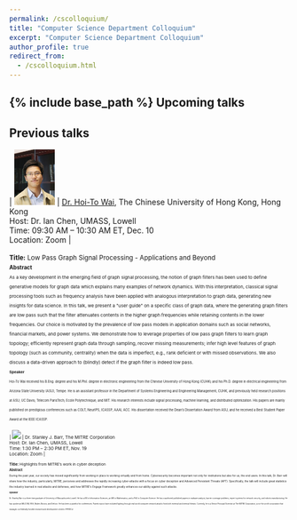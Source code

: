 ```yaml
---
permalink: /cscolloquium/
title: "Computer Science Department Colloquium"
excerpt: "Computer Science Department Colloquium"
author_profile: true
redirect_from: 
  - /cscolloquium.html
---
```


{% include base_path %}
Upcoming talks
---

Previous talks
---

<!-- | <img src="/images/cstalks/Dr. Wai.jpg" width="150" height="100" />      | [Dr. Hoi-To Wai](https://www1.se.cuhk.edu.hk/~htwai/), The Chinese University of Hong Kong, Hong Kong <br> Host: Dr. Ian Chen, UMASS, Lowell <br> Time: 09:30 AM – 10:30 AM ET, Dec. 10 <br> Location: Zoom | -->
| <img src="/images/cstalks/Dr. Wai.jpg" height="100" />      | [Dr. Hoi-To Wai](https://www1.se.cuhk.edu.hk/~htwai/), The Chinese University of Hong Kong, Hong Kong <br> Host: Dr. Ian Chen, UMASS, Lowell <br> Time: 09:30 AM – 10:30 AM ET, Dec. 10 <br> Location: Zoom |

<small>**Title:** Low Pass Graph Signal Processing - Applications and Beyond  
<small>**Abstract**  
<small>As a key development in the emerging field of graph signal processing, the notion of graph filters has been used to define generative models for graph data which explains many examples of network dynamics. With this interpretation, classical signal processing tools such as frequency analysis have been applied with analogous interpretation to graph data, generating new insights for data science. In this talk, we present a "user guide" on a specific class of graph data, where the generating graph filters are low pass such that the filter attenuates contents in the higher graph frequencies while retaining contents in the lower frequencies. Our choice is motivated by the prevalence of low pass models in application domains such as social networks, financial markets, and power systems. We demonstrate how to leverage properties of low pass graph filters to learn graph topology; efficiently represent graph data through sampling, recover missing measurements; infer high level features of graph topology (such as community, centrality) when the data is imperfect, e.g., rank deficient or with missed observations. We also discuss a data-driven approach to (blindly) detect if the graph filter is indeed low pass.  
<small>**Speaker**  
<small>Hoi-To Wai received his B.Eng. degree and his M.Phil. degree in electronic engineering from the Chinese University of Hong Kong (CUHK) and his Ph.D. degree in electrical engineering from Arizona State University (ASU), Tempe. He is an assistant professor in the Department of Systems Engineering and Engineering Management, CUHK, and previously held research positions at ASU; UC Davis; Telecom ParisTech; Ecole Polytechnique; and MIT. His research interests include signal processing, machine learning, and distributed optimization. His papers are mainly published on prestigious conferences such as COLT, NeurIPS, ICASSP, AAAI, ACC. His dissertation received the Dean’s Dissertation Award from ASU, and he received a Best Student Paper Award at the IEEE ICASSP.  

<!-- | <img src="/images/profile.png" width="150" height="100" />      | Dr. Stanley J. Barr, The MITRE Corporation <br> Host: Dr. Ian Chen, UMASS, Lowell <br> Time: 1:30 PM – 2:30 PM ET, Nov. 19<br> Location: Zoom | -->
| <img src="/images/profile.png" height="100" />      | Dr. Stanley J. Barr, The MITRE Corporation <br> Host: Dr. Ian Chen, UMASS, Lowell <br> Time: 1:30 PM – 2:30 PM ET, Nov. 19<br> Location: Zoom |

<small>**Title:** Highlights from MITRE’s work in cyber deception  
<small>**Abstract**  
<small>During the past year, our society has moved significantly from working in place to working virtually and from home. Cybersecurity becomes important not only for institutions but also for us, the end users. In this talk, Dr. Barr will share how the industry, particularly, MITRE, perceives and addresses the rapidly increasing cyber-attacks with a focus on cyber deception and Advanced Persistent Threats (APT). Specifically, the talk will include great statistics the industry learned in real attacks and defenses, and how MITRE's Engage Framework greatly enhances our ability against such attacks.  
<small>**Speaker**  
<small>Dr. Stanley Barr is a three time graduate of University of Massachusetts Lowell. He has a BS in Information Sciences, an MS in Mathematics, and a PhD in Computer Science. He has coauthored published papers in malware analysis, barrier coverage problems, expert systems for network security, and robotic manufacturing. He has spoken at MILCOM, RSA, Bsides Boston, and Defcon.  He has been a panelist for conferences.  Panels topics have included fighting through real world computer network attacks from both external and internal threats. Currently, he is a Senior Principal Scientist at The MITRE Corporation, a not-for-profit corporation that manages six federally funded research and development centers (FFRDCs).
